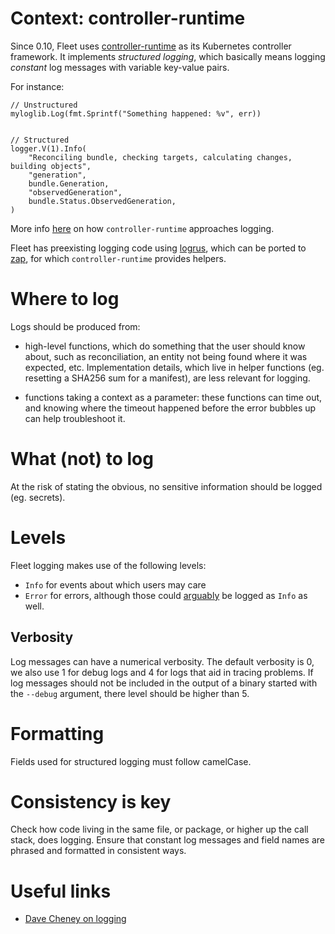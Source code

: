 # Context: controller-runtime

Since 0.10, Fleet uses [controller-runtime](https://github.com/kubernetes-sigs/controller-runtime) as its Kubernetes
controller framework. It implements _structured logging_, which basically means logging _constant_ log messages with
variable key-value pairs.

For instance:
```
// Unstructured
myloglib.Log(fmt.Sprintf("Something happened: %v", err))


// Structured
logger.V(1).Info(
    "Reconciling bundle, checking targets, calculating changes, building objects",
    "generation",
    bundle.Generation,
    "observedGeneration",
    bundle.Status.ObservedGeneration,
)
```

More info [here](https://github.com/kubernetes-sigs/controller-runtime/blob/main/TMP-LOGGING.md) on how
`controller-runtime` approaches logging.

Fleet has preexisting logging code using [logrus](https://github.com/sirupsen/logrus), which can be ported to
[zap](https://pkg.go.dev/go.uber.org/zap), for which `controller-runtime` provides helpers.

# Where to log

Logs should be produced from:

* high-level functions, which do something that the user should know about, such as reconciliation, an entity not being
found where it was expected, etc. Implementation details, which live in helper functions (eg. resetting a SHA256 sum for
a manifest), are less relevant for logging.

* functions taking a context as a parameter: these functions can time out, and knowing where the timeout happened before
  the error bubbles up can help troubleshoot it.

# What (not) to log

At the risk of stating the obvious, no sensitive information should be logged (eg. secrets).

# Levels

Fleet logging makes use of the following levels:
* `Info` for events about which users may care
* `Error` for errors, although those could
[arguably](https://web.archive.org/web/20240521184322/https://dave.cheney.net/2015/11/05/lets-talk-about-logging) be
logged as `Info` as well.
## Verbosity

Log messages can have a numerical verbosity. The default verbosity is 0, we also use 1 for debug logs and 4 for logs that aid in tracing problems. If log messages should not be included in the output of a binary started with the `--debug` argument, there level should be higher than 5.
# Formatting

Fields used for structured logging must follow camelCase.

# Consistency is key

Check how code living in the same file, or package, or higher up the call stack, does logging. Ensure that constant
log messages and field names are phrased and formatted in consistent ways.

# Useful links

* [Dave Cheney on
logging](https://web.archive.org/web/20240521184322/https://dave.cheney.net/2015/11/05/lets-talk-about-logging)
